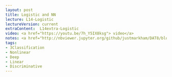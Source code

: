 ```yaml
---
layout: post
title: Logistic and NN
lecture: L14-Logistic
lectureVersion: current
extraContent:  L14extra-Logistic
video: <a href="https://youtu.be/7h_Y5IX8ksg"> video</a> 
notes: <a href="http://nbviewer.jupyter.org/github/justmarkham/DAT8/blob/master/notebooks/12_logistic_regression.ipynb"> code</a> + <a href="https://scikit-learn.org/stable/auto_examples/classification/plot_classifier_comparison.html"> compare classifiers </a> 
tags:
- 3Classification
- Nonlinear
- Deep
- Linear
- Discriminative
---
```

